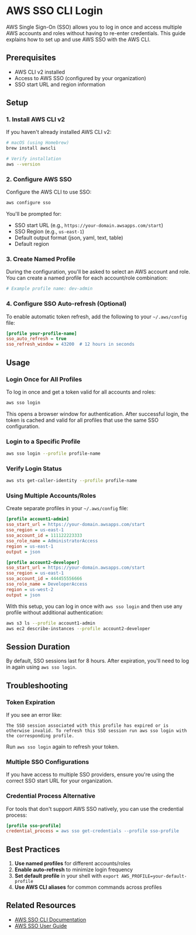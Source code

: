 # AWS SSO CLI Login

AWS Single Sign-On (SSO) allows you to log in once and access multiple AWS accounts and roles
without having to re-enter credentials. This guide explains how to set up and use AWS SSO with the
AWS CLI.

## Prerequisites

- AWS CLI v2 installed
- Access to AWS SSO (configured by your organization)
- SSO start URL and region information

## Setup

### 1. Install AWS CLI v2

If you haven't already installed AWS CLI v2:

```bash
# macOS (using Homebrew)
brew install awscli

# Verify installation
aws --version
```

### 2. Configure AWS SSO

Configure the AWS CLI to use SSO:

```bash
aws configure sso
```

You'll be prompted for:

- SSO start URL (e.g., `https://your-domain.awsapps.com/start`)
- SSO Region (e.g., `us-east-1`)
- Default output format (json, yaml, text, table)
- Default region

### 3. Create Named Profile

During the configuration, you'll be asked to select an AWS account and role. You can create a named
profile for each account/role combination:

```bash
# Example profile name: dev-admin
```

### 4. Configure SSO Auto-refresh (Optional)

To enable automatic token refresh, add the following to your `~/.aws/config` file:

```ini
[profile your-profile-name]
sso_auto_refresh = true
sso_refresh_window = 43200  # 12 hours in seconds
```

## Usage

### Login Once for All Profiles

To log in once and get a token valid for all accounts and roles:

```bash
aws sso login
```

This opens a browser window for authentication. After successful login, the token is cached and
valid for all profiles that use the same SSO configuration.

### Login to a Specific Profile

```bash
aws sso login --profile profile-name
```

### Verify Login Status

```bash
aws sts get-caller-identity --profile profile-name
```

### Using Multiple Accounts/Roles

Create separate profiles in your `~/.aws/config` file:

```ini
[profile account1-admin]
sso_start_url = https://your-domain.awsapps.com/start
sso_region = us-east-1
sso_account_id = 111122223333
sso_role_name = AdministratorAccess
region = us-east-1
output = json

[profile account2-developer]
sso_start_url = https://your-domain.awsapps.com/start
sso_region = us-east-1
sso_account_id = 444455556666
sso_role_name = DeveloperAccess
region = us-west-2
output = json
```

With this setup, you can log in once with `aws sso login` and then use any profile without
additional authentication:

```bash
aws s3 ls --profile account1-admin
aws ec2 describe-instances --profile account2-developer
```

## Session Duration

By default, SSO sessions last for 8 hours. After expiration, you'll need to log in again
using `aws sso login`.

## Troubleshooting

### Token Expiration

If you see an error like:

```text
The SSO session associated with this profile has expired or is otherwise invalid. To refresh this SSO session run aws sso login with the corresponding profile.
```

Run `aws sso login` again to refresh your token.

### Multiple SSO Configurations

If you have access to multiple SSO providers, ensure you're using the correct SSO start URL for
your organization.

### Credential Process Alternative

For tools that don't support AWS SSO natively, you can use the credential process:

```ini
[profile sso-profile]
credential_process = aws sso get-credentials --profile sso-profile
```

## Best Practices

1. **Use named profiles** for different accounts/roles
2. **Enable auto-refresh** to minimize login frequency
3. **Set default profile** in your shell with `export AWS_PROFILE=your-default-profile`
4. **Use AWS CLI aliases** for common commands across profiles

## Related Resources

- [AWS SSO CLI Documentation](https://docs.aws.amazon.com/cli/latest/userguide/cli-configure-sso.html)
- [AWS SSO User Guide](https://docs.aws.amazon.com/singlesignon/latest/userguide/what-is.html)
